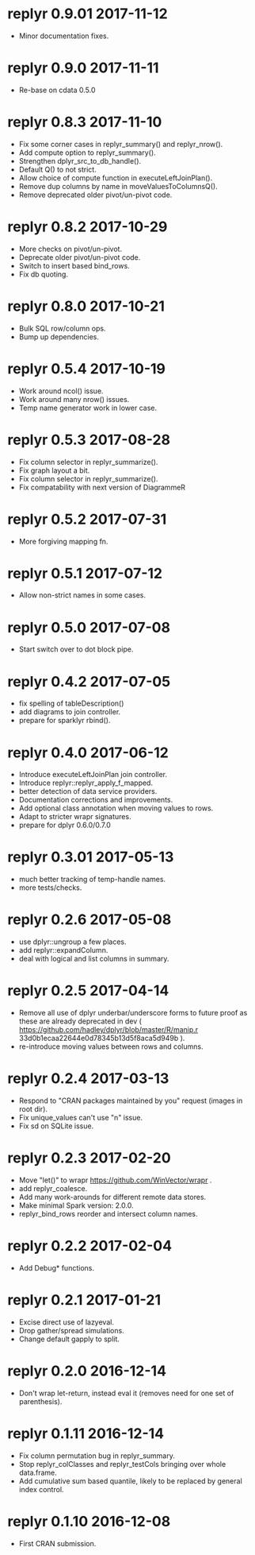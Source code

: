 

# replyr 0.9.01 2017-11-12

 * Minor documentation fixes.

# replyr 0.9.0 2017-11-11

 * Re-base on cdata 0.5.0

# replyr 0.8.3 2017-11-10

 * Fix some corner cases in replyr_summary() and replyr_nrow().
 * Add compute option to replyr_summary().
 * Strengthen dplyr_src_to_db_handle().
 * Default Q() to not strict.
 * Allow choice of compute function in executeLeftJoinPlan().
 * Remove dup columns by name in moveValuesToColumnsQ().
 * Remove deprecated older pivot/un-pivot code.
 
# replyr 0.8.2 2017-10-29

 * More checks on pivot/un-pivot.
 * Deprecate older pivot/un-pivot code.
 * Switch to insert based bind_rows.
 * Fix db quoting.
 
# replyr 0.8.0 2017-10-21

 * Bulk SQL row/column ops.
 * Bump up dependencies.

# replyr 0.5.4 2017-10-19

 * Work around ncol() issue.
 * Work around many nrow() issues.
 * Temp name generator work in lower case.

# replyr 0.5.3 2017-08-28

 * Fix column selector in replyr_summarize().
 * Fix graph layout a bit.
 * Fix column selector in replyr_summarize().
 * Fix compatability with next version of DiagrammeR

# replyr 0.5.2 2017-07-31

 * More forgiving mapping fn.
 
# replyr 0.5.1 2017-07-12

 * Allow non-strict names in some cases.
 
# replyr 0.5.0 2017-07-08

 * Start switch over to dot block pipe.

# replyr 0.4.2 2017-07-05

 * fix spelling of tableDescription()
 * add diagrams to join controller.
 * prepare for sparklyr rbind().

# replyr 0.4.0 2017-06-12

 * Introduce executeLeftJoinPlan join controller.
 * Introduce replyr::replyr_apply_f_mapped.
 * better detection of data service providers.
 * Documentation corrections and improvements.
 * Add optional class annotation when moving values to rows.
 * Adapt to stricter wrapr signatures.
 * prepare for dplyr 0.6.0/0.7.0

 
# replyr 0.3.01 2017-05-13

 * much better tracking of temp-handle names.
 * more tests/checks.
 
# replyr 0.2.6 2017-05-08

 * use dplyr::ungroup a few places.
 * add replyr::expandColumn.
 * deal with logical and list columns in summary.
 
# replyr 0.2.5 2017-04-14

 * Remove all use of dplyr underbar/underscore forms to future proof as these are already deprecated in dev ( https://github.com/hadley/dplyr/blob/master/R/manip.r 33d0b1ecaa22644e0d78345b13d5f8aca5d949b ).
 * re-introduce moving values between rows and columns.

# replyr 0.2.4 2017-03-13

 * Respond to "CRAN packages maintained by you" request (images in root dir).
 * Fix unique_values can't use "n" issue.
 * Fix sd on SQLite issue.

# replyr 0.2.3 2017-02-20
 
 * Move "let()" to wrapr https://github.com/WinVector/wrapr .
 * add replyr_coalesce.
 * Add many work-arounds for different remote data stores.
 * Make minimal Spark version: 2.0.0.
 * replyr_bind_rows reorder and intersect column names.
 
# replyr 0.2.2 2017-02-04
 
 * Add Debug* functions.

# replyr 0.2.1 2017-01-21

 * Excise direct use of lazyeval.
 * Drop gather/spread simulations.
 * Change default gapply to split.

# replyr 0.2.0 2016-12-14

 * Don't wrap let-return, instead eval it (removes need for one set of parenthesis).

# replyr 0.1.11 2016-12-14

 * Fix column permutation bug in replyr_summary.
 * Stop replyr_colClasses and replyr_testCols bringing over whole data.frame.
 * Add cumulative sum based quantile, likely to be replaced by general index control.

# replyr 0.1.10 2016-12-08

 * First CRAN submission.
